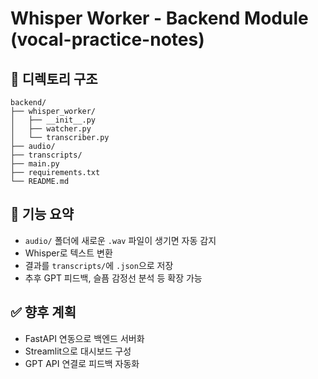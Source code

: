 # Whisper Worker - Backend Module (vocal-practice-notes)

## 📁 디렉토리 구조

```
backend/
├── whisper_worker/
│   ├── __init__.py
│   ├── watcher.py
│   └── transcriber.py
├── audio/
├── transcripts/
├── main.py
├── requirements.txt
└── README.md
```

## 🧩 기능 요약

- `audio/` 폴더에 새로운 `.wav` 파일이 생기면 자동 감지
- Whisper로 텍스트 변환
- 결과를 `transcripts/`에 `.json`으로 저장
- 추후 GPT 피드백, 슬픔 감정선 분석 등 확장 가능

## ✅ 향후 계획

- FastAPI 연동으로 백엔드 서버화
- Streamlit으로 대시보드 구성
- GPT API 연결로 피드백 자동화
